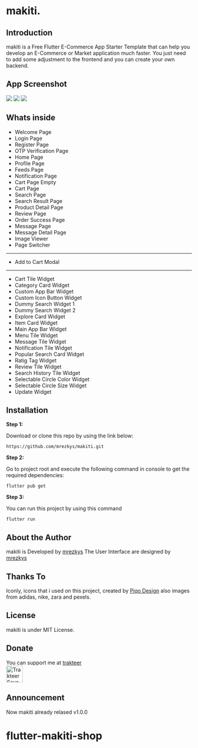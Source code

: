 # makiti.

## Introduction

makiti is a Free Flutter E-Commerce App Starter Template that can help you develop an E-Commerce or Market application much faster. You just need to add some adjustment to the frontend and you can create your own backend.

## App Screenshot
<img src="https://github.com/mrezkys/makiti/blob/main/demo/banner.jpg" width="auto" height="auto" >
<img src="https://github.com/mrezkys/makiti/blob/main/demo/shot.jpg" width="auto" height="auto" >
<img src="https://github.com/mrezkys/makiti/blob/main/demo/details.jpg" width="auto" height="auto" >

## Whats inside
- Welcome Page
- Login Page
- Register Page
- OTP Verification Page
- Home Page
- Profile Page
- Feeds Page
- Notification Page
- Cart Page Empty
- Cart Page
- Search Page
- Search Result Page
- Product Detail Page
- Review Page
- Order Success Page
- Message Page
- Message Detail Page
- Image Viewer
- Page Switcher
--------
- Add to Cart Modal
--------
- Cart Tile Widget
- Category Card Widget
- Custom App Bar Widget
- Custom Icon Button Widget
- Dummy Search Widget 1
- Dummy Search Widget 2
- Explore Card Widget
- Item Card Widget
- Main App Bar Widget
- Menu Tile Widget
- Message Tile Widget
- Notification Tile Widget
- Popular Search Card Widget
- Ratig Tag Widget
- Review Tile Widget
- Search History Tile Widget
- Selectable Circle Color Widget
- Selectable Circle Size Widget
- Update Widget


## Installation

**Step 1:**

Download or clone this repo by using the link below:

```
https://github.com/mrezkys/makiti.git
```

**Step 2:**

Go to project root and execute the following command in console to get the required dependencies: 

```
flutter pub get 
```

**Step 3:**

You can run this project by using this command

```
flutter run
```


## About the Author

makiti is Developed by [mrezkys](https://www.facebook.com/mrezkys12)
The User Interface are designed by [mrezkys](https://dribbble.com/mrezkys)

## Thanks To
Iconly, icons that i used on this project, created by [Piqo Design](https://www.figma.com/@piqodesign) also images from adidas, nike, zara and pexels.

## License
makiti is under MIT License.

## Donate
You can support me at [trakteer](https://trakteer.id/mrezkys) <br>
<a href="https://trakteer.id/mrezkys" target="_blank"><img id="wse-buttons-preview" src="https://cdn.trakteer.id/images/embed/trbtn-red-5.png" height="45" style="border: 0px; height: 45px;" alt="Trakteer Saya"></a>

## Announcement

Now makiti already relased v1.0.0
# flutter-makiti-shop
